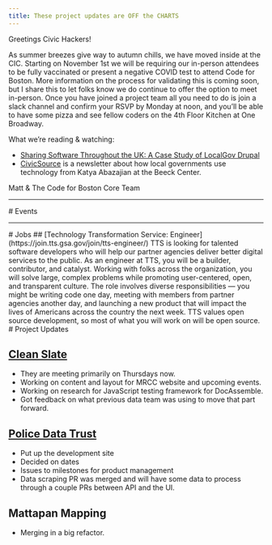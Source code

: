 ```yaml
---
title: These project updates are OFF the CHARTS
---
```


Greetings Civic Hackers!

As summer breezes give way to autumn chills, we have moved inside at the CIC. Starting on November 1st we will be requiring our in-person attendees to be fully vaccinated or present a negative COVID test to attend Code for Boston. More information on the process for validating this is coming soon, but I share this to let folks know we do continue to offer the option to meet in-person. Once you have joined a project team all you need to do is join a slack channel and confirm your RSVP by Monday at noon, and you’ll be able to have some pizza and see fellow coders on the 4th Floor Kitchen at One Broadway. 

What we’re reading & watching:
- [Sharing Software Throughout the UK: A Case Study of LocalGov Drupal](https://beeckcenter.georgetown.edu/report/sharing-software-throughout-the-uk-a-case-study-of-localgov-drupal/)
- [CivicSource](https://www.civicsource.info/) is a newsletter about how local governments use technology from Katya Abazajian at the Beeck Center.

Matt & The Code for Boston Core Team
<hr>
# Events
<hr>
# Jobs
## [Technology Transformation Service: Engineer](https://join.tts.gsa.gov/join/tts-engineer/)
TTS is looking for talented software developers who will help our partner agencies deliver better digital services to the public. As an engineer at TTS, you will be a builder, contributor, and catalyst. Working with folks across the organization, you will solve large, complex problems while promoting user-centered, open, and transparent culture. The role involves diverse responsibilities — you might be writing code one day, meeting with members from partner agencies another day, and launching a new product that will impact the lives of Americans across the country the next week. TTS values open source development, so most of what you will work on will be open source.
# Project Updates

## [Clean Slate](https://docs.google.com/forms/d/e/1FAIpQLSfZ18U2gHI97WqD-C63NvORCZu1vQX6hfLI4-1FOIA1neaaXw/viewform)
* They are meeting primarily on Thursdays now.
* Working on content and layout for MRCC website and upcoming events.
* Working on research for JavaScript testing framework for DocAssemble.
* Got feedback on what previous data team was using to move that part forward.

## [Police Data Trust](https://github.com/codeforboston/police-data-trust)
* Put up the development site
* Decided on dates
* Issues to milestones for product management
* Data scraping PR was merged and will have some data to process through a couple PRs between API and the UI.

## Mattapan Mapping
* Merging in a big refactor.
